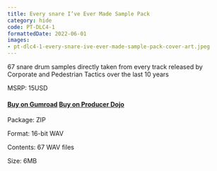 ```yaml
---
title: Every snare I’ve Ever Made Sample Pack
category: hide
code: PT-DLC4-1
formattedDate: 2022-06-01
images:
- pt-dlc4-1-every-snare-ive-ever-made-sample-pack-cover-art.jpeg
---
```


67 snare drum samples directly taken from every track released by Corporate and Pedestrian Tactics over the last 10 years

MSRP: 15USD

#### [Buy on Gumroad](https://pedestriantactics.gumroad.com/l/Pt-dlc4-1) [Buy on Producer Dojo](https://producerdj.com/product/every-snare-ive-ever-made)

<div class="details">

Package: ZIP

Format: 16-bit WAV

Contents: 67 WAV files

Size: 6MB

</div>